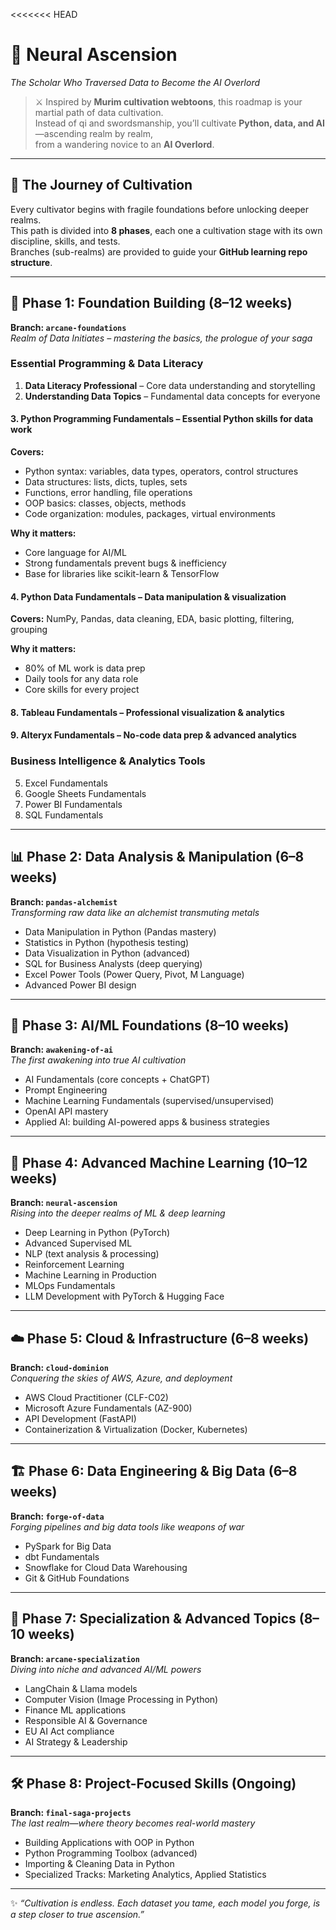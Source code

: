 <<<<<<< HEAD
# 🧠 Neural Ascension  
_The Scholar Who Traversed Data to Become the AI Overlord_  

> ⚔️ Inspired by **Murim cultivation webtoons**, this roadmap is your martial path of data cultivation.  
> Instead of qi and swordsmanship, you’ll cultivate **Python, data, and AI**—ascending realm by realm,  
> from a wandering novice to an **AI Overlord**.  

---

## 🌌 The Journey of Cultivation  

Every cultivator begins with fragile foundations before unlocking deeper realms.  
This path is divided into **8 phases**, each one a cultivation stage with its own discipline, skills, and tests.  
Branches (sub-realms) are provided to guide your **GitHub learning repo structure**.  

---

## 🌱 Phase 1: Foundation Building (8–12 weeks)  
**Branch: `arcane-foundations`**  
_Realm of Data Initiates – mastering the basics, the prologue of your saga_  

### Essential Programming & Data Literacy  
1. **Data Literacy Professional** – Core data understanding and storytelling  
2. **Understanding Data Topics** – Fundamental data concepts for everyone  

#### 3. **Python Programming Fundamentals** – Essential Python skills for data work  
**Covers:**  
- Python syntax: variables, data types, operators, control structures  
- Data structures: lists, dicts, tuples, sets  
- Functions, error handling, file operations  
- OOP basics: classes, objects, methods  
- Code organization: modules, packages, virtual environments  

**Why it matters:**  
- Core language for AI/ML  
- Strong fundamentals prevent bugs & inefficiency  
- Base for libraries like scikit-learn & TensorFlow  

#### 4. **Python Data Fundamentals** – Data manipulation & visualization  
**Covers:** NumPy, Pandas, data cleaning, EDA, basic plotting, filtering, grouping  

**Why it matters:**  
- 80% of ML work is data prep  
- Daily tools for any data role  
- Core skills for every project  

#### 8. **Tableau Fundamentals** – Professional visualization & analytics  
#### 9. **Alteryx Fundamentals** – No-code data prep & advanced analytics  

### Business Intelligence & Analytics Tools  
5. Excel Fundamentals  
6. Google Sheets Fundamentals  
7. Power BI Fundamentals  
8. SQL Fundamentals  

---

## 📊 Phase 2: Data Analysis & Manipulation (6–8 weeks)  
**Branch: `pandas-alchemist`**  
_Transforming raw data like an alchemist transmuting metals_  

- Data Manipulation in Python (Pandas mastery)  
- Statistics in Python (hypothesis testing)  
- Data Visualization in Python (advanced)  
- SQL for Business Analysts (deep querying)  
- Excel Power Tools (Power Query, Pivot, M Language)  
- Advanced Power BI design  

---

## 🤖 Phase 3: AI/ML Foundations (8–10 weeks)  
**Branch: `awakening-of-ai`**  
_The first awakening into true AI cultivation_  

- AI Fundamentals (core concepts + ChatGPT)  
- Prompt Engineering  
- Machine Learning Fundamentals (supervised/unsupervised)  
- OpenAI API mastery  
- Applied AI: building AI-powered apps & business strategies  

---

## 🔬 Phase 4: Advanced Machine Learning (10–12 weeks)  
**Branch: `neural-ascension`**  
_Rising into the deeper realms of ML & deep learning_  

- Deep Learning in Python (PyTorch)  
- Advanced Supervised ML  
- NLP (text analysis & processing)  
- Reinforcement Learning  
- Machine Learning in Production  
- MLOps Fundamentals  
- LLM Development with PyTorch & Hugging Face  

---

## ☁️ Phase 5: Cloud & Infrastructure (6–8 weeks)  
**Branch: `cloud-dominion`**  
_Conquering the skies of AWS, Azure, and deployment_  

- AWS Cloud Practitioner (CLF-C02)  
- Microsoft Azure Fundamentals (AZ-900)  
- API Development (FastAPI)  
- Containerization & Virtualization (Docker, Kubernetes)  

---

## 🏗️ Phase 6: Data Engineering & Big Data (6–8 weeks)  
**Branch: `forge-of-data`**  
_Forging pipelines and big data tools like weapons of war_  

- PySpark for Big Data  
- dbt Fundamentals  
- Snowflake for Cloud Data Warehousing  
- Git & GitHub Foundations  

---

## 🎯 Phase 7: Specialization & Advanced Topics (8–10 weeks)  
**Branch: `arcane-specialization`**  
_Diving into niche and advanced AI/ML powers_  

- LangChain & Llama models  
- Computer Vision (Image Processing in Python)  
- Finance ML applications  
- Responsible AI & Governance  
- EU AI Act compliance  
- AI Strategy & Leadership  

---

## 🛠️ Phase 8: Project-Focused Skills (Ongoing)  
**Branch: `final-saga-projects`**  
_The last realm—where theory becomes real-world mastery_  

- Building Applications with OOP in Python  
- Python Programming Toolbox (advanced)  
- Importing & Cleaning Data in Python  
- Specialized Tracks: Marketing Analytics, Applied Statistics  

---

✨ *“Cultivation is endless. Each dataset you tame, each model you forge, is a step closer to true ascension.”*  

